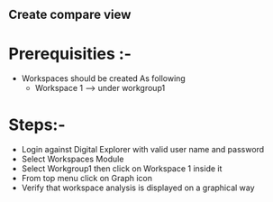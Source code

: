 ## Create compare view 

# Prerequisities :- 

- Workspaces should be created As following 
  * Workspace 1 --> under workgroup1
  
# Steps:- 
- Login against Digital Explorer with valid user name and password 
- Select Workspaces Module
- Select Workgroup1 then click on Workspace 1 inside it  
- From top menu click on Graph icon 
- Verify that workspace analysis is displayed on a graphical way 



